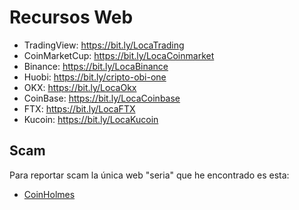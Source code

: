 # Recursos Web

- TradingView: https://bit.ly/LocaTrading
- CoinMarketCup: https://bit.ly/LocaCoinmarket
- Binance: https://bit.ly/LocaBinance
- Huobi: https://bit.ly/cripto-obi-one
- OKX: https://bit.ly/LocaOkx
- CoinBase: https://bit.ly/LocaCoinbase
- FTX: https://bit.ly/LocaFTX
- Kucoin: https://bit.ly/LocaKucoin

## Scam

Para reportar scam la única web "seria" que he encontrado es esta:
* [CoinHolmes](https://forms.coinholmes.com/)
